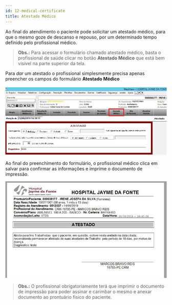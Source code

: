 ```yaml
---
id: 12-medical-certificate
title: Atestado Médico
---
```


Ao final do atendimento o paciente pode solicitar um atestado médico, para que o mesmo goze de descanso e repouso, por um determinado tempo definido pelo profissional médico.

>**Obs.:** Para acessar o formulário chamado atestado médico, basta o profissional de saúde clicar no botão **Atestado Médico** que está bem visível na parte superior da tela.

Para *dar* um atestado o profissional simplesmente precisa apenas preencher os campos do formulário **Atestado Médico** 

![Atestado Médico](../assets/urgency-process-flow/atestado.jpg)

Ao final do preenchimento do formulário, o profissional médico clica em salvar para confirmar as informações e imprime o documento de impressão.

![DI Atestado Médico](../assets/urgency-process-flow/diatestado.jpg)

>**Obs.:** O profissional obrigatoriamente terá que imprimir o documento de impressão para poder assinar e carimbar o mesmo e anexar documento ao prontuário fisico do paciente.